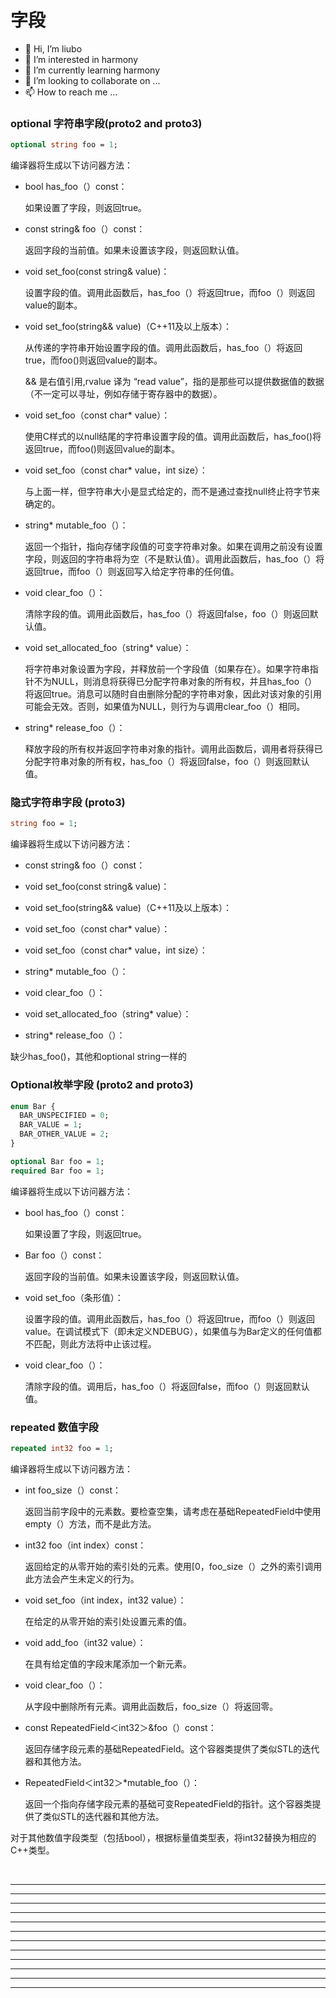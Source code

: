 # 字段

* 👋 Hi, I’m liubo
* 👀 I’m interested in harmony
* 🌱 I’m currently learning harmony
* 💞️ I’m looking to collaborate on ...
* 📫 How to reach me ...









### optional 字符串字段(proto2 and proto3)

```protobuf
optional string foo = 1;
```

编译器将生成以下访问器方法：

- bool has_foo（）const：

  如果设置了字段，则返回true。

- const string& foo（）const：

  返回字段的当前值。如果未设置该字段，则返回默认值。

- void set_foo(const string& value)：

  设置字段的值。调用此函数后，has_foo（）将返回true，而foo（）则返回value的副本。

- void set_foo(string&& value)（C++11及以上版本）：

  从传递的字符串开始设置字段的值。调用此函数后，has_foo（）将返回true，而foo()则返回value的副本。

  && 是右值引用,rvalue 译为 “read value”，指的是那些可以提供数据值的数据（不一定可以寻址，例如存储于寄存器中的数据）。

- void set_foo（const char* value）：

  使用C样式的以null结尾的字符串设置字段的值。调用此函数后，has_foo()将返回true，而foo()则返回value的副本。

- void set_foo（const char* value，int size）：

  与上面一样，但字符串大小是显式给定的，而不是通过查找null终止符字节来确定的。

- string* mutable_foo（）：

  返回一个指针，指向存储字段值的可变字符串对象。如果在调用之前没有设置字段，则返回的字符串将为空（不是默认值）。调用此函数后，has_foo（）将返回true，而foo（）则返回写入给定字符串的任何值。

- void clear_foo（）：

  清除字段的值。调用此函数后，has_foo（）将返回false，foo（）则返回默认值。

- void set_allocated_foo（string* value）：

  将字符串对象设置为字段，并释放前一个字段值（如果存在）。如果字符串指针不为NULL，则消息将获得已分配字符串对象的所有权，并且has_foo（）将返回true。消息可以随时自由删除分配的字符串对象，因此对该对象的引用可能会无效。否则，如果值为NULL，则行为与调用clear_foo（）相同。

- string* release_foo（）：

  释放字段的所有权并返回字符串对象的指针。调用此函数后，调用者将获得已分配字符串对象的所有权，has_foo（）将返回false，foo（）则返回默认值。





### 隐式字符串字段 (proto3)

```protobuf
string foo = 1;
```

编译器将生成以下访问器方法：

- const string& foo（）const：

- void set_foo(const string& value)：

- void set_foo(string&& value)（C++11及以上版本）：

- void set_foo（const char* value）：

- void set_foo（const char* value，int size）：

- string* mutable_foo（）：

- void clear_foo（）：

- void set_allocated_foo（string* value）：

- string* release_foo（）：

缺少has_foo()，其他和optional string一样的





### Optional枚举字段 (proto2 and proto3)



```protobuf
enum Bar {
  BAR_UNSPECIFIED = 0;
  BAR_VALUE = 1;
  BAR_OTHER_VALUE = 2;
}

optional Bar foo = 1;
required Bar foo = 1;
```

编译器将生成以下访问器方法：

- bool has_foo（）const：

  如果设置了字段，则返回true。

- Bar foo（）const：

  返回字段的当前值。如果未设置该字段，则返回默认值。

- void set_foo（条形值）：

  设置字段的值。调用此函数后，has_foo（）将返回true，而foo（）则返回value。在调试模式下（即未定义NDEBUG），如果值与为Bar定义的任何值都不匹配，则此方法将中止该过程。

- void clear_foo（）：

  清除字段的值。调用后，has_foo（）将返回false，而foo（）则返回默认值。





















### repeated 数值字段

```protobuf
repeated int32 foo = 1;
```

编译器将生成以下访问器方法：

- int foo_size（）const：

  返回当前字段中的元素数。要检查空集，请考虑在基础RepeatedField中使用empty（）方法，而不是此方法。

- int32 foo（int index）const：

  返回给定的从零开始的索引处的元素。使用[0，foo_size（）之外的索引调用此方法会产生未定义的行为。

- void set_foo（int index，int32 value）：

  在给定的从零开始的索引处设置元素的值。

- void add_foo（int32 value）：

  在具有给定值的字段末尾添加一个新元素。

- void clear_foo（）：

  从字段中删除所有元素。调用此函数后，foo_size（）将返回零。

- const RepeatedField＜int32＞&foo（）const：

  返回存储字段元素的基础RepeatedField。这个容器类提供了类似STL的迭代器和其他方法。

- RepeatedField＜int32＞*mutable_foo（）：

  返回一个指向存储字段元素的基础可变RepeatedField的指针。这个容器类提供了类似STL的迭代器和其他方法。



对于其他数值字段类型（包括bool），根据标量值类型表，将int32替换为相应的C++类型。





































​    






---

---

---

---

---

---

---

---

---

---

---

---